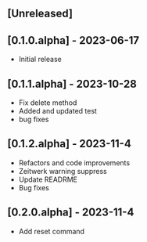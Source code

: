 ## [Unreleased]

## [0.1.0.alpha] - 2023-06-17

- Initial release

## [0.1.1.alpha] - 2023-10-28

- Fix delete method
- Added and updated test
- bug fixes

## [0.1.2.alpha] - 2023-11-4

- Refactors and code improvements
- Zeitwerk warning suppress
- Update READRME
- Bug fixes

## [0.2.0.alpha] - 2023-11-4

- Add reset command
